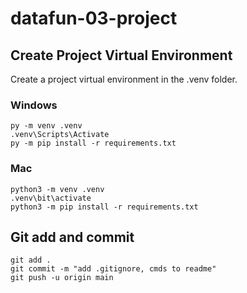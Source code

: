 # datafun-03-project

## Create Project Virtual Environment
Create a project virtual environment in the .venv folder. 

### Windows
```shell
py -m venv .venv
.venv\Scripts\Activate
py -m pip install -r requirements.txt
```
### Mac
```shell
python3 -m venv .venv
.venv\bit\activate
python3 -m pip install -r requirements.txt
```

## Git add and commit 

```shell
git add .
git commit -m "add .gitignore, cmds to readme"
git push -u origin main
```
